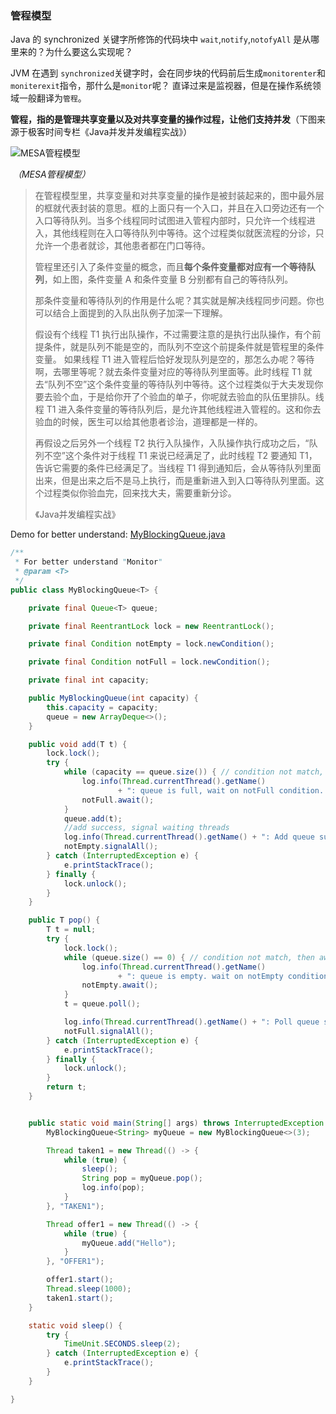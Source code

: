 ### 管程模型

Java 的 synchronized 关键字所修饰的代码块中 `wait`,`notify`,`notofyAll` 是从哪里来的？为什么要这么实现呢？

JVM 在遇到 `synchronized`关键字时，会在同步块的代码前后生成`monitorenter`和`moniterexit`指令，那什么是`monitor`呢？ 直译过来是监视器，但是在操作系统领域一般翻译为`管程`。

**管程，指的是管理共享变量以及对共享变量的操作过程，让他们支持并发**（下图来源于极客时间专栏《Java并发并发编程实战》）

![MESA管程模型](https://raw.githubusercontent.com/LiuKay/markdown_pics/master/img/20200518214015.png)

​                                                                                            *（MESA管程模型）*

> 在管程模型里，共享变量和对共享变量的操作是被封装起来的，图中最外层的框就代表封装的意思。框的上面只有一个入口，并且在入口旁边还有一个入口等待队列。当多个线程同时试图进入管程内部时，只允许一个线程进入，其他线程则在入口等待队列中等待。这个过程类似就医流程的分诊，只允许一个患者就诊，其他患者都在门口等待。
>
> 管程里还引入了条件变量的概念，而且**每个条件变量都对应有一个等待队列**，如上图，条件变量 A 和条件变量 B 分别都有自己的等待队列。
>
> 那条件变量和等待队列的作用是什么呢？其实就是解决线程同步问题。你也可以结合上面提到的入队出队例子加深一下理解。
>
> 假设有个线程 T1 执行出队操作，不过需要注意的是执行出队操作，有个前提条件，就是队列不能是空的，而队列不空这个前提条件就是管程里的条件变量。 如果线程 T1 进入管程后恰好发现队列是空的，那怎么办呢？等待啊，去哪里等呢？就去条件变量对应的等待队列里面等。此时线程 T1 就去“队列不空”这个条件变量的等待队列中等待。这个过程类似于大夫发现你要去验个血，于是给你开了个验血的单子，你呢就去验血的队伍里排队。线程 T1 进入条件变量的等待队列后，是允许其他线程进入管程的。这和你去验血的时候，医生可以给其他患者诊治，道理都是一样的。
>
> 再假设之后另外一个线程 T2 执行入队操作，入队操作执行成功之后，“队列不空”这个条件对于线程 T1 来说已经满足了，此时线程 T2 要通知 T1，告诉它需要的条件已经满足了。当线程 T1 得到通知后，会从等待队列里面出来，但是出来之后不是马上执行，而是重新进入到入口等待队列里面。这个过程类似你验血完，回来找大夫，需要重新分诊。
>
> 《Java并发编程实战》



Demo for better
understand: [MyBlockingQueue.java](https://github.com/LiuKay/java-professional/blob/master/src/main/java/com/kay/concurrency/aqs/MyBlockingQueue.java)

```java
/**
 * For better understand "Monitor"
 * @param <T>
 */
public class MyBlockingQueue<T> {

    private final Queue<T> queue;

    private final ReentrantLock lock = new ReentrantLock();

    private final Condition notEmpty = lock.newCondition();

    private final Condition notFull = lock.newCondition();

    private final int capacity;

    public MyBlockingQueue(int capacity) {
        this.capacity = capacity;
        queue = new ArrayDeque<>();
    }

    public void add(T t) {
        lock.lock();
        try {
            while (capacity == queue.size()) { // condition not match, then await
                log.info(Thread.currentThread().getName()
                        + ": queue is full, wait on notFull condition...");
                notFull.await();
            }
            queue.add(t);
            //add success, signal waiting threads
            log.info(Thread.currentThread().getName() + ": Add queue success.");
            notEmpty.signalAll();
        } catch (InterruptedException e) {
            e.printStackTrace();
        } finally {
            lock.unlock();
        }
    }

    public T pop() {
        T t = null;
        try {
            lock.lock();
            while (queue.size() == 0) { // condition not match, then await
                log.info(Thread.currentThread().getName()
                        + ": queue is empty. wait on notEmpty condition...");
                notEmpty.await();
            }
            t = queue.poll();

            log.info(Thread.currentThread().getName() + ": Poll queue success.");
            notFull.signalAll();
        } catch (InterruptedException e) {
            e.printStackTrace();
        } finally {
            lock.unlock();
        }
        return t;
    }


    public static void main(String[] args) throws InterruptedException {
        MyBlockingQueue<String> myQueue = new MyBlockingQueue<>(3);

        Thread taken1 = new Thread(() -> {
            while (true) {
                sleep();
                String pop = myQueue.pop();
                log.info(pop);
            }
        }, "TAKEN1");

        Thread offer1 = new Thread(() -> {
            while (true) {
                myQueue.add("Hello");
            }
        }, "OFFER1");

        offer1.start();
        Thread.sleep(1000);
        taken1.start();
    }

    static void sleep() {
        try {
            TimeUnit.SECONDS.sleep(2);
        } catch (InterruptedException e) {
            e.printStackTrace();
        }
    }

}
```

